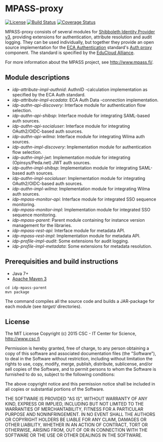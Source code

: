 # MPASS-proxy

[![License](http://img.shields.io/:license-mit-blue.svg)](https://opensource.org/licenses/MIT)
[![Build Status](https://travis-ci.org/Digipalvelutehdas/MPASSid-proxy.svg?branch=master)](https://travis-ci.org/Digipalvelutehdas/MPASSid-proxy)
[![Coverage Status](https://coveralls.io/repos/github/Digipalvelutehdas/MPASSid-proxy/badge.svg?branch=master)](https://coveralls.io/github/Digipalvelutehdas/MPASSid-proxy?branch=master)

MPASS-proxy consists of several modules for [Shibboleth Identity Provider v3](https://wiki.shibboleth.net/confluence/display/IDP30/Home), providing
extensions for authentication, attribute resolution and audit logging. They can be used individually, but together they provide an open source 
implementation for the [ECA Authentication](http://docs.educloudalliance.org/en/latest/auth/index.html) standard's
[Auth proxy](http://docs.educloudalliance.org/en/latest/auth/proxy/index.html) component. The standard is specified by the 
[EduCloud Alliance](https://portal.educloudalliance.org/).

For more information about the MPASS project, see http://www.mpass.fi/.

## Module descriptions

- _idp-attribute-impl-authnid_: AuthnID -calculation implementation as specified by the ECA Auth standard.
- _idp-attribute-impl-ecadata_: ECA Auth Data -connection implementation.
- _idp-authn-api-discovery_: Interface module for authentication flow selection.
- _idp-authn-api-shibsp_: Interface module for integrating SAML-based auth sources.
- _idp-authn-api-socialuser_: Interface module for integrating OAuth2/OIDC-based auth sources.
- _idp-authn-api-wilma_: Interface module for integrating Wilma auth sources.
- _idp-authn-impl-discovery_: Implementation module for authentication flow selection.
- _idp-authn-impl-jwt_: Implementation module for integrating (Opinsys/Peda.net) JWT auth sources.
- _idp-authn-impl-shibsp_: Implementation module for integrating SAML-based auth sources.
- _idp-authn-impl-socialuser_: Implementation module for integrating OAuth2/OIDC-based auth sources.
- _idp-authn-impl-wilma_: Implementation module for integrating Wilma auth sources.
- _idp-mpass-monitor-api_: Interface module for integrated SSO sequence monitoring.
- _idp-mpass-monitor-impl_: Implementation module for integrated SSO sequence monitoring.
- _idp-mpass-parent_: Parent module containing for instance version management for the libraries.
- _idp-mpass-rest-api_: Interface module for metadata API.
- _idp-mpass-rest-impl_: Implementation module for metadata API.
- _idp-profile-impl-audit_: Some extensions for audit logging.
- _idp-profile-impl-metadata_: Some extensions for metadata resolution.

## Prerequisities and build instructions

- Java 7+
- [Apache Maven 3](https://maven.apache.org/)

```
cd idp-mpass-parent
mvn package
```

The command compiles all the source code and builds a JAR-package for each module (see _target/_ directories).

## License

The MIT License
Copyright (c) 2015 CSC - IT Center for Science, http://www.csc.fi

Permission is hereby granted, free of charge, to any person obtaining a copy
of this software and associated documentation files (the "Software"), to deal
in the Software without restriction, including without limitation the rights
to use, copy, modify, merge, publish, distribute, sublicense, and/or sell
copies of the Software, and to permit persons to whom the Software is
furnished to do so, subject to the following conditions:

The above copyright notice and this permission notice shall be included in
all copies or substantial portions of the Software.

THE SOFTWARE IS PROVIDED "AS IS", WITHOUT WARRANTY OF ANY KIND, EXPRESS OR
IMPLIED, INCLUDING BUT NOT LIMITED TO THE WARRANTIES OF MERCHANTABILITY,
FITNESS FOR A PARTICULAR PURPOSE AND NONINFRINGEMENT. IN NO EVENT SHALL THE
AUTHORS OR COPYRIGHT HOLDERS BE LIABLE FOR ANY CLAIM, DAMAGES OR OTHER
LIABILITY, WHETHER IN AN ACTION OF CONTRACT, TORT OR OTHERWISE, ARISING FROM,
OUT OF OR IN CONNECTION WITH THE SOFTWARE OR THE USE OR OTHER DEALINGS IN
THE SOFTWARE.
